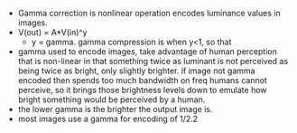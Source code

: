 - Gamma correction is nonlinear operation encodes luminance values in images.
- V(out) = A*V(in)^y
    + y = gamma. gamma compression is when y<1, so that 
- gamma used to encode images, take advantage of human perception that is non-linear in that something twice as luminant is not perceived as being twice as bright, only slightly brighter. if image not gamma encoded then spends too much bandwidth on freq humans cannot perceive, so it brings those brightness levels down to emulate how bright something would be perceived by a human.
- the lower gamma is the brighter the output image is.
- most images use a gamma for encoding of 1/2.2